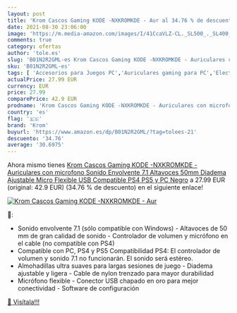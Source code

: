 ```yaml
---
layout: post
title: 'Krom Cascos Gaming KODE -NXKROMKDE - Aur al 34.76 % de descuento'
date: 2021-08-30 23:06:00
image: 'https://m.media-amazon.com/images/I/41CcaVLZ-CL._SL500_._SL400_.jpg'
comments: true
category: ofertas
author: 'tole.es'
slug: 'B01N2R2GML-es Krom Cascos Gaming KODE -NXKROMKDE - Auriculares con...'
sku: 'B01N2R2GML-es'
tags: [ 'Accesorios para Juegos PC','Auriculares gaming para PC','Electrónica','Informática','Juegos y Accesorios para PC','Videojuegos','krom','ps4','ps5', ]
actualPrice: 27.99 EUR
currency: EUR
price: 27.99
comparePrice: 42.9 EUR
prodname: 'Krom Cascos Gaming KODE -NXKROMKDE - Auriculares con microfono  Sonido Envolvente 7.1  Altavoces 50mm  Diadema Ajustable  Micro Flexible  USB  Compatible PS4  PS5 y PC  Negro'
country: 'es'
flag: '🇪🇸'
brand: 'Krom'
buyurl: 'https://www.amazon.es/dp/B01N2R2GML/?tag=tolees-21'
descuento: '34.76'
average: '30.6975'
---
```


Ahora mismo tienes [Krom Cascos Gaming KODE -NXKROMKDE - Auriculares con microfono  Sonido Envolvente 7.1  Altavoces 50mm  Diadema Ajustable  Micro Flexible  USB  Compatible PS4  PS5 y PC  Negro](https://www.amazon.es/dp/B01N2R2GML/?tag=tolees-21) a 27.99 EUR (original: 42.9 EUR) (34.76 %  de descuento) en el siguiente enlace!

[![Krom Cascos Gaming KODE -NXKROMKDE - Aur](https://m.media-amazon.com/images/I/41CcaVLZ-CL._SL500_._SL400_.jpg)](https://www.amazon.es/dp/B01N2R2GML/?tag=tolees-21)

🔎:

- Sonido envolvente 7.1 (sólo compatible con Windows) - Altavoces de 50 mm de gran calidad de sonido - Controlador de volumen y micrófono en el cable (no compatible con PS4)
- Compatible con PC, PS4 y PS5 Compatibilidad PS4: El controlador de volumen y sonido 7.1 no funcionarán. El sonido será estéreo.
- Almohadillas ultra suaves para largas sesiones de juego - Diadema ajustable y ligera - Cable de nylon trenzado para mayor durabilidad
- Micrófono flexible - Conector USB chapado en oro para mejor conectividad - Software de configuración

[🛒 Visítala!!!](https://www.amazon.es/dp/B01N2R2GML/?tag=tolees-21)
